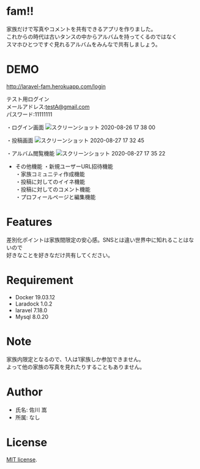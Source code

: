 # fam!!

家族だけで写真やコメントを共有できるアプリを作りました。<br>
これからの時代は古いタンスの中からアルバムを持ってくるのではなく<br>
スマホひとつですぐ見れるアルバムをみんなで共有しましょう。

# DEMO

http://laravel-fam.herokuapp.com/login

テスト用ログイン<br>
メールアドレス:testA@gmail.com<br>
パスワード:11111111

・ログイン画面
![スクリーンショット 2020-08-26 17 38 00](https://user-images.githubusercontent.com/65385009/91281358-efbc7b00-e7c2-11ea-849c-39f7ce01bfaf.png)

・投稿画面
![スクリーンショット 2020-08-27 17 32 45](https://user-images.githubusercontent.com/65385009/91417173-5b6a1b00-e88b-11ea-8b84-caf00bc74966.png)

・アルバム閲覧機能
![スクリーンショット 2020-08-27 17 35 22](https://user-images.githubusercontent.com/65385009/91417441-c156a280-e88b-11ea-97d8-a0143e62d177.png)

* その他機能
・新規ユーザーURL招待機能<br>
・家族コミュニティ作成機能<br>
・投稿に対してのイイネ機能<br>
・投稿に対してのコメント機能<br>
・プロフィールページと編集機能<br>




# Features

差別化ポイントは家族間限定の安心感。SNSとは違い世界中に知れることはないので<br>
好きなことを好きなだけ共有してください。

# Requirement

* Docker 19.03.12
* Laradock 1.0.2
* laravel 7.18.0
* Mysql 8.0.20



# Note
家族内限定となるので、1人は1家族しか参加できません。<br>
よって他の家族の写真を見れたりすることもありません。

# Author

* 氏名: 佐川 嵩
* 所属: なし

# License

[MIT license](https://choosealicense.com/licenses/mit/).
